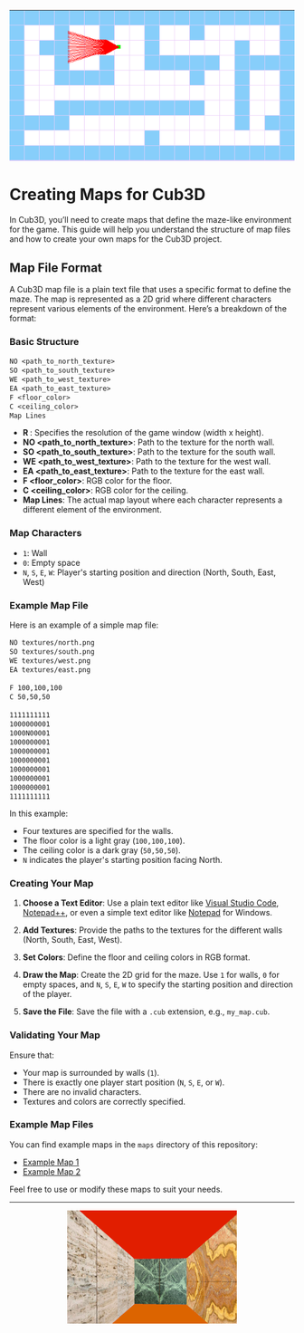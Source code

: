
<p align="center">
  <img src="../pic/Fig8_FOV_Rays.png" alt="Example of the game view">
</p>

# Creating Maps for Cub3D

In Cub3D, you’ll need to create maps that define the maze-like environment for the game. This guide will help you understand the structure of map files and how to create your own maps for the Cub3D project.

## Map File Format

A Cub3D map file is a plain text file that uses a specific format to define the maze. The map is represented as a 2D grid where different characters represent various elements of the environment. Here’s a breakdown of the format:

### Basic Structure

```
NO <path_to_north_texture>
SO <path_to_south_texture>
WE <path_to_west_texture>
EA <path_to_east_texture>
F <floor_color>
C <ceiling_color>
Map Lines
```

- **R <width> <height>**: Specifies the resolution of the game window (width x height).
- **NO <path_to_north_texture>**: Path to the texture for the north wall.
- **SO <path_to_south_texture>**: Path to the texture for the south wall.
- **WE <path_to_west_texture>**: Path to the texture for the west wall.
- **EA <path_to_east_texture>**: Path to the texture for the east wall.
- **F <floor_color>**: RGB color for the floor.
- **C <ceiling_color>**: RGB color for the ceiling.
- **Map Lines**: The actual map layout where each character represents a different element of the environment.

### Map Characters

- `1`: Wall
- `0`: Empty space
- `N`, `S`, `E`, `W`: Player's starting position and direction (North, South, East, West)

### Example Map File

Here is an example of a simple map file:

```
NO textures/north.png
SO textures/south.png
WE textures/west.png
EA textures/east.png

F 100,100,100
C 50,50,50

1111111111
1000000001
1000N00001
1000000001
1000000001
1000000001
1000000001
1000000001
1000000001
1111111111
```

In this example:

- Four textures are specified for the walls.
- The floor color is a light gray (`100,100,100`).
- The ceiling color is a dark gray (`50,50,50`).
- `N` indicates the player's starting position facing North.

### Creating Your Map

1. **Choose a Text Editor**: Use a plain text editor like [Visual Studio Code](https://code.visualstudio.com/), [Notepad++](https://notepad-plus-plus.org/), or even a simple text editor like [Notepad](https://www.microsoft.com/en-us/p/notepad/9msmlrh6lzf3) for Windows.

3. **Add Textures**: Provide the paths to the textures for the different walls (North, South, East, West).

4. **Set Colors**: Define the floor and ceiling colors in RGB format.

5. **Draw the Map**: Create the 2D grid for the maze. Use `1` for walls, `0` for empty spaces, and `N`, `S`, `E`, `W` to specify the starting position and direction of the player.

6. **Save the File**: Save the file with a `.cub` extension, e.g., `my_map.cub`.

### Validating Your Map

Ensure that:
- Your map is surrounded by walls (`1`).
- There is exactly one player start position (`N`, `S`, `E`, or `W`).
- There are no invalid characters.
- Textures and colors are correctly specified.

### Example Map Files

You can find example maps in the `maps` directory of this repository:

- [Example Map 1](../../maps/good/0_map.cub)
- [Example Map 2](../../maps/good/4_library.cub)

Feel free to use or modify these maps to suit your needs.

---

<p align="center">
  <img src="../pic/Fig0_head.png" alt="Example of the game view">
</p>
